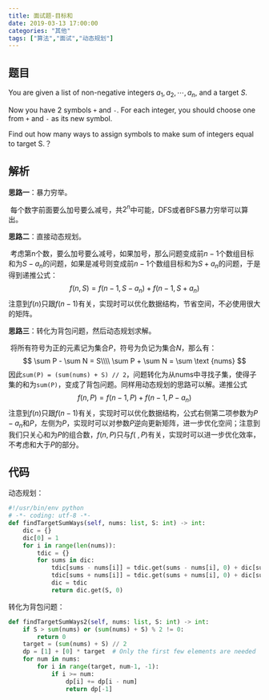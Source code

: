 ```yaml
---
title: 面试题-目标和
date: 2019-03-13 17:00:00
categories: "其他"
tags: ["算法","面试","动态规划"]
---
```


## 题目 ##

You are given a list of non-negative integers $a_1,a_2, \cdots,a_n$, and a target $S$. 

Now you have 2 symbols `+` and `-`. For each integer, you should choose one from `+` and `-` as its new symbol.

Find out how many ways to assign symbols to make sum of integers equal to target S.？

## 解析

**思路一**：暴力穷举。

​	每个数字前面要么加号要么减号，共$2^n$中可能，DFS或者BFS暴力穷举可以算出。

**思路二**：直接动态规划。

​	考虑第n个数，要么加号要么减号，如果加号，那么问题变成前$n-1$个数组目标和为$S-a_n$的问题，如果是减号则变成前$n-1$个数组目标和为$S+a_n$的问题，于是得到递推公式：
$$
f(n,S)=f(n-1,S-a_n)+f(n-1,S+a_n)
$$
​	注意到$f(n)$只跟$f(n-1)$有关，实现时可以优化数据结构，节省空间，不必使用很大的矩阵。

**思路三**：转化为背包问题，然后动态规划求解。

​	将所有符号为正的元素记为集合$P$，符号为负记为集合$N$，那么有：
$$
\sum P - \sum N = S\\\\
\sum P + \sum N = \sum \text {nums}
$$
​	因此`sum(P) = (sum(nums) + S) // 2`，问题转化为从nums中寻找子集，使得子集的和为`sum(P)`，变成了背包问题。同样用动态规划的思路可以解。递推公式
$$
f(n,P) = f(n-1,P) + f(n-1,P-a_n)
$$
​	注意到$f(n)$只跟$f(n-1)$有关，实现时可以优化数据结构，公式右侧第二项参数为$P-a_n$和$P$，左侧为$P$，实现时可以对参数$P$逆向更新矩阵，进一步优化空间；注意到我们只关心和为$P$的组合数，$f(n,P)$只与$f(~,P)$有关，实现时可以进一步优化效率，不考虑和大于$P$的部分。

## 代码

动态规划：

```python
#!/usr/bin/env python
# -*- coding: utf-8 -*-
def findTargetSumWays(self, nums: list, S: int) -> int:
    dic = {}
    dic[0] = 1
    for i in range(len(nums)):
        tdic = {}
        for sums in dic:
            tdic[sums - nums[i]] = tdic.get(sums - nums[i], 0) + dic[sums]
            tdic[sums + nums[i]] = tdic.get(sums + nums[i], 0) + dic[sums]
            dic = tdic
            return dic.get(S, 0)
```

转化为背包问题：

```python
def findTargetSumWays2(self, nums: list, S: int) -> int:
    if S > sum(nums) or (sum(nums) + S) % 2 != 0:
        return 0
    target = (sum(nums) + S) // 2
    dp = [1] + [0] * target  # Only the first few elements are needed
    for num in nums:
        for i in range(target, num-1, -1):
            if i >= num:
                dp[i] += dp[i - num]
                return dp[-1]
```

